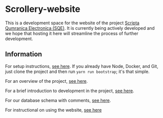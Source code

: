 
# Scrollery-website
This is a development space for the website of the project [Scripta Qumranica Electronica (SQE)](https://qumranica.org).  It is currently being actively developed and we hope that hosting it here will streamline the process of further development.

## Information

For setup instructions, [see here](./docs/SETUP.md).  If you already have Node, Docker, and Git, just clone the project and then run `yarn run bootstrap`; it's that simple.

For an overview of the project, [see here](./docs/Project_overview.md).

For a brief introduction to development in the project, [see here](./docs/Scrollery_website_developer_overview.md).

For our database schema with comments, [see here](https://qumranica.org/database/index.html).

For instructional on using the website, [see here](./docs/Scrollery_Usage.md)